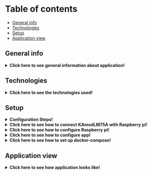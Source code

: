 # Table of contents
* [General info](#general-info)
* [Technologies](#technologies)
* [Setup](#setup)
* [Application view](#application-view)

## General info
<details>
    <summary><b>Click here to see general information about application!</b></summary>
        <br>
        This application based on flask allows user to connect to chosen raspberry pi via ssh.
        After connect user can see real time chart with temperature near by raspberry pi.
        Personally, I use this application to check the temperature in the server room.
</details>

## Technologies
<details>
    <summary><b>Click here to see the technologies used!</b></summary>
        <ul>
            <li>Python 3.8.5</li>
            <li>Flask 1.1.2</li>
            <li>Docker 20.10.5</li>
            <li>Docker-compose 1.29.0</li>
            <li>Raspberry Pi 4 model B</li>
            <li>KAmodLM75A</li>
        </ul>
</details>

## Setup
<details>
    <summary><b>Configuration Steps!</b></summary>
    <ol type="1">
        <li>Connect the KAmodLM75A module with the Raspberry pi.</li>
        <li>Configure Raspberry pi.</li>
        <li>Configure the application with "run_config.py".</li>
        <li>Run app using "run_app.py".</li> 
    </ol>
</details>
<details>
    <summary><b>Click here to see how to connect KAmodLM75A with Raspberry pi!</b></summary>

### Cables connection diagram
![Przechwytywanie](https://user-images.githubusercontent.com/57534862/116564470-4c99a380-a905-11eb-9a40-74e4b4be3e36.PNG)
    </details>
    <details>
    <summary><b>Click here to see how to configure Raspberry pi!</b></summary>
        <ol type="1">
            <li>Turn on SSH in your rassbery pi (use raspi-config)</li>
            <li>Set static ip address in your rassbery pi</li> 
        </ol>

### Setting static ip in Raspberry pi   
    sudo nano /etc/dhcpcd.conf
If your are in nano editor just add this lines below(use the correct addressing of course). 
![image](https://user-images.githubusercontent.com/57534862/116561729-deec7800-a902-11eb-8b8b-10d4daa47749.png)
    </details>
    <details>
    <summary><b>Click here to see how to configure app!</b></summary>

#### The app will guide you through the setup. Just run "run_config.py"</li>
   </details>
    <details>
    <summary><b>Click here to see how to set up docker-compose!</b></summary>

        docker-compose -f docker-compose.yml -f docker-compose-dev.yml up -d
        docker-compose ps -a
        docker-compose down
   </details>



## Application view
<details>
    <summary><b>Click here to see how application looks like!</b></summary>
    
### Chart view 
![temperature_example](https://user-images.githubusercontent.com/57534862/116559776-0e01ea00-a901-11eb-8608-c2d63d33bc48.png)
</details>
